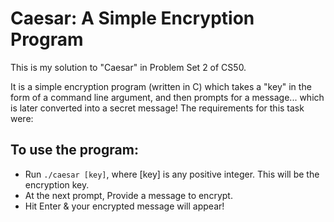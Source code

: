 # Caesar: A Simple Encryption Program #

<p>This is my solution to "Caesar" in Problem Set 2 of CS50.</p>
<p>It is a simple encryption program (written in C) which takes a "key" in the form of a command line argument, and then prompts for a message... which is later converted into a secret message!
The requirements for this task were:</p>

## To use the program: ##
- Run `./caesar [key]`, where [key] is any positive integer. This will be the encryption key.<br>
- At the next prompt, Provide a message to encrypt.
- Hit Enter & your encrypted message will appear!</p>

